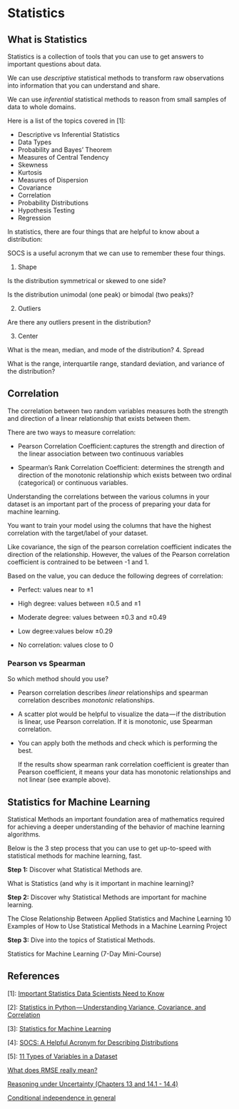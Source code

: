 # Statistics


## What is Statistics

Statistics is a collection of tools that you can use to get answers to important questions about data.

We can use _descriptive_ statistical methods to transform raw observations into information that you can understand and share.

We can use _inferential_ statistical methods to reason from small samples of data to whole domains.


Here is a list of the topics covered in [1]:

- Descriptive vs Inferential Statistics
- Data Types
- Probability and Bayes’ Theorem
- Measures of Central Tendency
- Skewness
- Kurtosis
- Measures of Dispersion
- Covariance
- Correlation
- Probability Distributions
- Hypothesis Testing
- Regression


In statistics, there are four things that are helpful to know about a distribution:

SOCS is a useful acronym that we can use to remember these four things.

1. Shape

Is the distribution symmetrical or skewed to one side?

Is the distribution unimodal (one peak) or bimodal (two peaks)?

2. Outliers

Are there any outliers present in the distribution?

3. Center

What is the mean, median, and mode of the distribution?
4. Spread

What is the range, interquartile range, standard deviation, and variance of the distribution?



## Correlation

The correlation between two random variables measures both the strength and direction of a linear relationship that exists between them. 

There are two ways to measure correlation:

- Pearson Correlation Coefficient: captures the strength and direction of the linear association between two continuous variables

- Spearman’s Rank Correlation Coefficient: determines the strength and direction of the monotonic relationship which exists between two ordinal (categorical) or continuous variables.

Understanding the correlations between the various columns in your dataset is an important part of the process of preparing your data for machine learning. 

You want to train your model using the columns that have the highest correlation with the target/label of your dataset.

Like covariance, the sign of the pearson correlation coefficient indicates the direction of the relationship. However, the values of the Pearson correlation coefficient is contrained to be between -1 and 1. 

Based on the value, you can deduce the following degrees of correlation:

- Perfect: values near to ±1

- High degree: values between ±0.5 and ±1

- Moderate degree: values between ±0.3 and ±0.49

- Low degree:values below ±0.29

- No correlation: values close to 0

### Pearson vs Spearman

So which method should you use? 

- Pearson correlation describes _linear_ relationships and spearman correlation describes _monotonic_ relationships. 

- A scatter plot would be helpful to visualize the data — if the distribution is linear, use Pearson correlation. If it is monotonic, use Spearman correlation.

- You can apply both the methods and check which is performing the best. 

  If the results show spearman rank correlation coefficient is greater than Pearson coefficient, it means your data has monotonic relationships and not linear (see example above).



## Statistics for Machine Learning

Statistical Methods an important foundation area of mathematics required for achieving a deeper understanding of the behavior of machine learning algorithms.

Below is the 3 step process that you can use to get up-to-speed with statistical methods for machine learning, fast.

**Step 1:** Discover what Statistical Methods are.

What is Statistics (and why is it important in machine learning)?

**Step 2:** Discover why Statistical Methods are important for machine learning.

The Close Relationship Between Applied Statistics and Machine Learning
10 Examples of How to Use Statistical Methods in a Machine Learning Project

**Step 3:** Dive into the topics of Statistical Methods.

Statistics for Machine Learning (7-Day Mini-Course)



## References

[1]: [Important Statistics Data Scientists Need to Know](https://www.kdnuggets.com/2021/09/important-statistics-data-scientists.html)

[2]: [Statistics in Python — Understanding Variance, Covariance, and Correlation](https://towardsdatascience.com/statistics-in-python-understanding-variance-covariance-and-correlation-4729b528db01?source=rss----7f60cf5620c9---4)

[3]: [Statistics for Machine Learning](https://machinelearningmastery.com/start-here/#statistical_methods)

[4]: [SOCS: A Helpful Acronym for Describing Distributions](https://www.statology.org/statistics-socs/)

[5]: [11 Types of Variables in a Dataset](https://blog.dailydoseofds.com/p/11-types-of-variables-in-a-dataset-d49)


[What does RMSE really mean?](https://towardsdatascience.com/what-does-rmse-really-mean-806b65f2e48e)

[Reasoning under Uncertainty (Chapters 13 and 14.1 - 14.4)](http://pages.cs.wisc.edu/~dyer/cs540/notes/uncertainty.html)

[Conditional independence in general](http://www.cs.columbia.edu/~kathy/cs4701/documents/conditional-independence-bn.txt)

